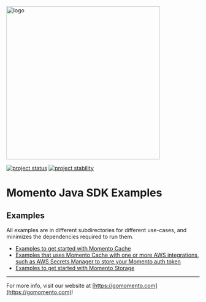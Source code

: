 <img src="https://docs.momentohq.com/img/momento-logo-forest.svg" alt="logo" width="400"/>

[![project status](https://momentohq.github.io/standards-and-practices/badges/project-status-official.svg)](https://github.com/momentohq/standards-and-practices/blob/main/docs/momento-on-github.md)
[![project stability](https://momentohq.github.io/standards-and-practices/badges/project-stability-beta.svg)](https://github.com/momentohq/standards-and-practices/blob/main/docs/momento-on-github.md)


# Momento Java SDK Examples

## Examples

All examples are in different subdirectories for different use-cases, and minimizes the dependencies required to run them. 

- [Examples to get started with Momento Cache](https://github.com/momentohq/client-sdk-java/tree/main/examples/cache)
- [Examples that uses Momento Cache with one or more AWS integrations, such as AWS Secrets Manager to store your Momento auth token](https://github.com/momentohq/client-sdk-java/tree/main/examples/cache-with-aws)
- [Examples to get started with Momento Storage](https://github.com/momentohq/client-sdk-java/tree/main/examples/storage)

----------------------------------------------------------------------------------------
For more info, visit our website at [https://gomomento.com](https://gomomento.com)!
